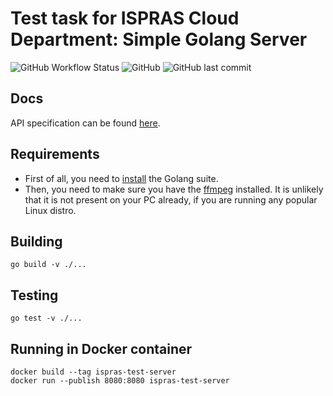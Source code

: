 # Test task for ISPRAS Cloud Department: Simple Golang Server
![GitHub Workflow Status](https://img.shields.io/github/workflow/status/fckxorg/isp-clouds-test/Go)
![GitHub](https://img.shields.io/github/license/fckxorg/isp-clouds-test)
![GitHub last commit](https://img.shields.io/github/last-commit/fckxorg/isp-clouds-test)

## Docs
API specification can be found [here](https://app.swaggerhub.com/apis-docs/fckxorg/isp-clouds-test/1.0.0).

## Requirements
- First of all, you need to [install](https://go.dev/doc/install) the Golang suite.
- Then, you need to make sure you have the [ffmpeg](https://ffmpeg.org/download.html) installed. It is unlikely that it is not present on your PC already, if you are running any popular Linux distro.

## Building
```
go build -v ./...
```

## Testing
```
go test -v ./...
```

## Running in Docker container
```
docker build --tag ispras-test-server
docker run --publish 8080:8080 ispras-test-server
```
